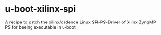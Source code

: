 # u-boot-xilinx-spi
A recipe to patch the xilinx/cadence Linux SPI-PS-Driver of Xilinx ZynqMP PS for beeing executable in u-boot
